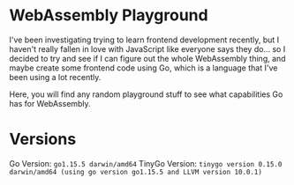 # WebAssembly Playground

I've been investigating trying to learn frontend development recently, but I haven't really fallen in love with JavaScript like everyone says they do... so I decided to try and see if I can figure out the whole WebAssembly thing, and maybe create some frontend code using Go, which is a language that I've been using a lot recently.

Here, you will find any random playground stuff to see what capabilities Go has for WebAssembly.

# Versions

Go Version: `go1.15.5 darwin/amd64`
TinyGo Version: `tinygo version 0.15.0 darwin/amd64 (using go version go1.15.5 and LLVM version 10.0.1)`
